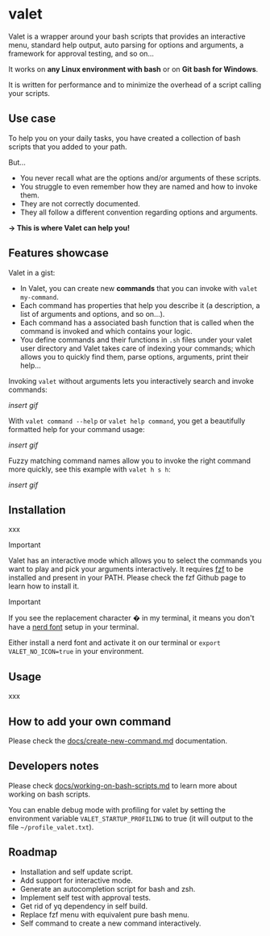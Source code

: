 # valet

Valet is a wrapper around your bash scripts that provides an interactive menu, standard help output, auto parsing for options and arguments, a framework for approval testing, and so on...

It works on **any Linux environment with bash** or on **Git bash for Windows**.

It is written for performance and to minimize the overhead of a script calling your scripts.

## Use case

To help you on your daily tasks, you have created a collection of bash scripts that you added to your path.

But...

- You never recall what are the options and/or arguments of these scripts.
- You struggle to even remember how they are named and how to invoke them.
- They are not correctly documented.
- They all follow a different convention regarding options and arguments.

**→ This is where Valet can help you!**

## Features showcase

Valet in a gist:

- In Valet, you can create new **commands** that you can invoke with `valet my-command`.
- Each command has properties that help you describe it (a description, a list of arguments and options, and so on...).
- Each command has a associated bash function that is called when the command is invoked and which contains your logic.
- You define commands and their functions in `.sh` files under your valet user directory and Valet takes care of indexing your commands; which allows you to quickly find them, parse options, arguments, print their help...

Invoking `valet` without arguments lets you interactively search and invoke commands:

*insert gif*

With `valet command --help` or `valet help command`, you get a beautifully formatted help for your command usage:

*insert gif*

Fuzzy matching command names allow you to invoke the right command more quickly, see this example with `valet h s h`:

*insert gif*

## Installation

xxx

> [!IMPORTANT]
> Valet has an interactive mode which allows you to select the commands you want to play and pick your arguments interactively.
> It requires [fzf](https://github.com/junegunn/fzf) to be installed and present in your PATH.
> Please check the fzf Github page to learn how to install it.

> [!IMPORTANT]
> If you see the replacement character � in my terminal, it means you don't have a [nerd font](https://www.nerdfonts.com/) setup in your terminal.
>
> Either install a nerd font and activate it on our terminal or `export VALET_NO_ICON=true` in your environment.

## Usage

xxx

## How to add your own command

Please check the [docs/create-new-command.md](docs/create-new-command.md) documentation.

## Developers notes

Please check [docs/working-on-bash-scripts.md](docs/working-on-bash-scripts.md) to learn more about working on bash scripts.

You can enable debug mode with profiling for valet by setting the environment variable `VALET_STARTUP_PROFILING` to true (it will output to the file `~/profile_valet.txt`).

## Roadmap

- Installation and self update script.
- Add support for interactive mode.
- Generate an autocompletion script for bash and zsh.
- Implement self test with approval tests.
- Get rid of yq dependency in self build.
- Replace fzf menu with equivalent pure bash menu.
- Self command to create a new command interactively.
